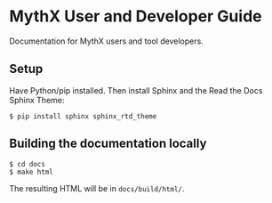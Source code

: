 # MythX User and Developer Guide

Documentation for MythX users and tool developers.

## Setup

Have Python/pip installed. Then install Sphinx and the Read the Docs Sphinx Theme:

```console
$ pip install sphinx sphinx_rtd_theme
```

## Building the documentation locally

```console
$ cd docs
$ make html
```

The resulting HTML will be in `docs/build/html/`.
